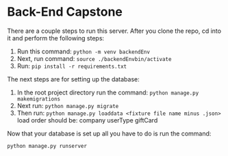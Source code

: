 # Back-End Capstone
There are a couple steps to run this server. After you clone the repo, cd into it and perform the following steps:
1. Run this command: ```python -m venv backendEnv```
2. Next, run command: ```source ./backendEnvbin/activate```
3. Run: ```pip install -r requirements.txt```


The next steps are for setting up the database:
1. In the root project directory run the command: ```python manage.py makemigrations```
2. Next run: ```python manage.py migrate```
3. Then run: ```python manage.py loaddata <fixture file name minus .json>```
load order should be:
company
userType
giftCard

Now that your database is set up all you have to do is run the command:

```python manage.py runserver```

